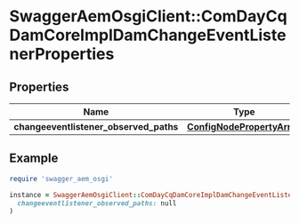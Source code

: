 # SwaggerAemOsgiClient::ComDayCqDamCoreImplDamChangeEventListenerProperties

## Properties

| Name | Type | Description | Notes |
| ---- | ---- | ----------- | ----- |
| **changeeventlistener_observed_paths** | [**ConfigNodePropertyArray**](ConfigNodePropertyArray.md) |  | [optional] |

## Example

```ruby
require 'swagger_aem_osgi'

instance = SwaggerAemOsgiClient::ComDayCqDamCoreImplDamChangeEventListenerProperties.new(
  changeeventlistener_observed_paths: null
)
```

